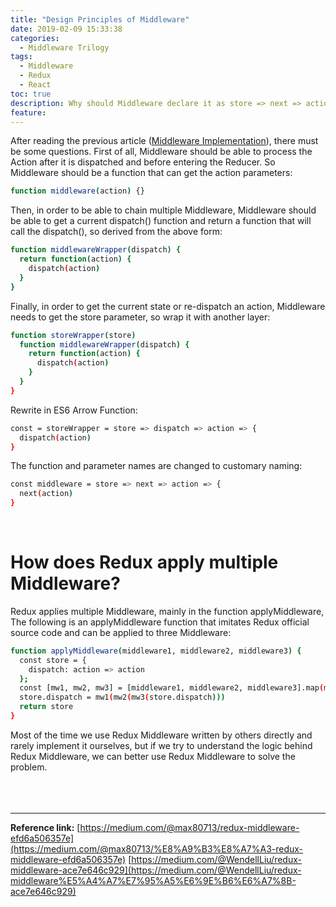 ```yaml
---
title: "Design Principles of Middleware"
date: 2019-02-09 15:33:38
categories:
  - Middleware Trilogy
tags:
  - Middleware
  - Redux
  - React
toc: true
description: Why should Middleware declare it as store => next => action => {}?
feature:
---
```

After reading the previous article ([Middleware Implementation](http://tingkaiwu.com/2019/02/03/deep-dive-into-middleware-2/)), there must be some questions. First of all, Middleware should be able to process the Action after it is dispatched and before entering the Reducer. So Middleware should be a function that can get the action parameters:
<!-- more -->

```sh
function middleware(action) {}
```

Then, in order to be able to chain multiple Middleware, Middleware should be able to get a current dispatch() function and return a function that will call the dispatch(), so derived from the above form:

```sh
function middlewareWrapper(dispatch) {
  return function(action) {
    dispatch(action)
  }
}
```

Finally, in order to get the current state or re-dispatch an action, Middleware needs to get the store parameter, so wrap it with another layer:

```sh
function storeWrapper(store)
  function middlewareWrapper(dispatch) {
    return function(action) {
      dispatch(action)
    }
  }
}
```

Rewrite in ES6 Arrow Function:

```sh
const = storeWrapper = store => dispatch => action => {
  dispatch(action)
}
```

The function and parameter names are changed to customary naming:

```sh
const middleware = store => next => action => {
  next(action)
}
```
<br>

# How does Redux apply multiple Middleware?
Redux applies multiple Middleware, mainly in the function applyMiddleware, The following is an applyMiddleware function that imitates Redux official source code and can be applied to three Middleware:

```sh
function applyMiddleware(middleware1, middleware2, middleware3) {
  const store = {
    dispatch: action => action
  };
  const [mw1, mw2, mw3] = [middleware1, middleware2, middleware3].map(middleware => middleware(store))
  store.dispatch = mw1(mw2(mw3(store.dispatch)))
  return store
}
```

Most of the time we use Redux Middleware written by others directly and rarely implement it ourselves, but if we try to understand the logic behind Redux Middleware, we can better use Redux Middleware to solve the problem.
<br><br><br><br>

----------------------------------------------------------

**Reference link:**
[https://medium.com/@max80713/redux-middleware-efd6a506357e](https://medium.com/@max80713/%E8%A9%B3%E8%A7%A3-redux-middleware-efd6a506357e)
[https://medium.com/@WendellLiu/redux-middleware-ace7e646c929](https://medium.com/@WendellLiu/redux-middleware%E5%A4%A7%E7%95%A5%E6%9E%B6%E6%A7%8B-ace7e646c929)